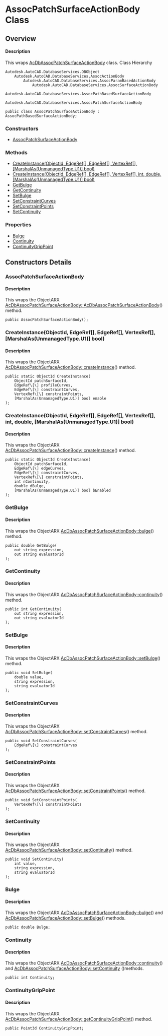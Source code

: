 # AssocPatchSurfaceActionBody Class

## Overview

#### Description
This wraps [AcDbAssocPatchSurfaceActionBody](AcDbAssocPatchSurfaceActionBody.md) class.
Class Hierarchy
```text
Autodesk.AutoCAD.DatabaseServices.DBObject
    Autodesk.AutoCAD.DatabaseServices.AssocActionBody
        Autodesk.AutoCAD.DatabaseServices.AssocParamBasedActionBody
            Autodesk.AutoCAD.DatabaseServices.AssocSurfaceActionBody
                Autodesk.AutoCAD.DatabaseServices.AssocPathBasedSurfaceActionBody
                    Autodesk.AutoCAD.DatabaseServices.AssocPatchSurfaceActionBody
```

```text
public class AssocPatchSurfaceActionBody : AssocPathBasedSurfaceActionBody;
```

### Constructors

- [AssocPatchSurfaceActionBody](#assocpatchsurfaceactionbody)

### Methods

- [CreateInstance(ObjectId, EdgeRef[], EdgeRef[], VertexRef[], [MarshalAs(UnmanagedType.U1)] bool)](#createinstance(objectid,-edgeref[],-edgeref[],-vertexref[],-[marshalas(unmanagedtype.u1)]-bool))
- [CreateInstance(ObjectId, EdgeRef[], EdgeRef[], VertexRef[], int, double, [MarshalAs(UnmanagedType.U1)] bool)](#createinstance(objectid,-edgeref[],-edgeref[],-vertexref[],-int,-double,-[marshalas(unmanagedtype.u1)]-bool))
- [GetBulge](#getbulge)
- [GetContinuity](#getcontinuity)
- [SetBulge](#setbulge)
- [SetConstraintCurves](#setconstraintcurves)
- [SetConstraintPoints](#setconstraintpoints)
- [SetContinuity](#setcontinuity)

### Properties

- [Bulge](#bulge)
- [Continuity](#continuity)
- [ContinuityGripPoint](#continuitygrippoint)


## Constructors Details

### AssocPatchSurfaceActionBody

#### Description
This wraps the ObjectARX [AcDbAssocPatchSurfaceActionBody::AcDbAssocPatchSurfaceActionBody](AcDbAssocPatchSurfaceActionBody__AcDbAssocPatchSurfaceActionBody@AcDbAssocCreateImpObject.md)() method.
```text
public AssocPatchSurfaceActionBody();
```

### CreateInstance(ObjectId, EdgeRef[], EdgeRef[], VertexRef[], [MarshalAs(UnmanagedType.U1)] bool)

#### Description
This wraps the ObjectARX [AcDbAssocPatchSurfaceActionBody::createInstance](AcDbAssocPatchSurfaceActionBody__createInstance@AcDbObjectId_@AcArray_AcDbEdgeRef__@AcArray_AcDbEdgeRef__@AcArray_AcDbVertexRef__@bool@AcDbObjectId_.md)() method.
```text
public static ObjectId CreateInstance(
    ObjectId patchSurfaceId, 
    EdgeRef\[\] profileCurves, 
    EdgeRef\[\] constraintCurves, 
    VertexRef\[\] constraintPoints, 
    [MarshalAs(UnmanagedType.U1)] bool enable
);
```

### CreateInstance(ObjectId, EdgeRef[], EdgeRef[], VertexRef[], int, double, [MarshalAs(UnmanagedType.U1)] bool)

#### Description
This wraps the ObjectARX [AcDbAssocPatchSurfaceActionBody::createInstance](AcDbAssocPatchSurfaceActionBody__createInstance@AcDbObjectId_@AcArray_AcDbEdgeRef__@AcArray_AcDbEdgeRef__@AcArray_AcDbVertexRef__@int@double@bool@AcDbObjectId_.md)() method.
```text
public static ObjectId CreateInstance(
    ObjectId patchSurfaceId, 
    EdgeRef\[\] edgeCurves, 
    EdgeRef\[\] constraintCurves, 
    VertexRef\[\] constraintPoints, 
    int nContinuity, 
    double dBulge, 
    [MarshalAs(UnmanagedType.U1)] bool bEnabled
);
```

### GetBulge

#### Description
This wraps the ObjectARX [AcDbAssocPatchSurfaceActionBody::bulge](AcDbAssocPatchSurfaceActionBody__bulge@AcString_@AcString_@const.md)() method.
```text
public double GetBulge(
    out string expression, 
    out string evaluatorId
);
```

### GetContinuity

#### Description
This wraps the ObjectARX [AcDbAssocPatchSurfaceActionBody::continuity](AcDbAssocPatchSurfaceActionBody__continuity@AcString_@AcString_@const.md)() method.
```text
public int GetContinuity(
    out string expression, 
    out string evaluatorId
);
```

### SetBulge

#### Description
This wraps the ObjectARX [AcDbAssocPatchSurfaceActionBody::setBulge](AcDbAssocPatchSurfaceActionBody__setBulge@double@AcString_@AcString_.md)() method.
```text
public void SetBulge(
    double value, 
    string expression, 
    string evaluatorId
);
```

### SetConstraintCurves

#### Description
This wraps the ObjectARX [AcDbAssocPatchSurfaceActionBody::setConstraintCurves](AcDbAssocPatchSurfaceActionBody__setConstraintCurves@AcArray_AcDbEdgeRef___.md)() method.
```text
public void SetConstraintCurves(
    EdgeRef\[\] constraintCurves
);
```

### SetConstraintPoints

#### Description
This wraps the ObjectARX [AcDbAssocPatchSurfaceActionBody::setConstraintPoints](AcDbAssocPatchSurfaceActionBody__setConstraintPoints@AcArray_AcDbVertexRef___.md)() method.
```text
public void SetConstraintPoints(
    VertexRef\[\] constraintPoints
);
```

### SetContinuity

#### Description
This wraps the ObjectARX [AcDbAssocPatchSurfaceActionBody::setContinuity](AcDbAssocPatchSurfaceActionBody__setContinuity@int@AcString_@AcString_.md)() method.
```text
public void SetContinuity(
    int value, 
    string expression, 
    string evaluatorId
);
```

### Bulge

#### Description
This wraps the ObjectARX [AcDbAssocPatchSurfaceActionBody::bulge](AcDbAssocPatchSurfaceActionBody__bulge@AcString_@AcString_@const.md)() and [AcDbAssocPatchSurfaceActionBody::setBulge](AcDbAssocPatchSurfaceActionBody__setBulge@double@AcString_@AcString_.md)() methods.
```text
public double Bulge;
```

### Continuity

#### Description
This wraps the ObjectARX [AcDbAssocPatchSurfaceActionBody::continuity](AcDbAssocPatchSurfaceActionBody__continuity@AcString_@AcString_@const.md)() and [AcDbAssocPatchSurfaceActionBody::setContinuity](AcDbAssocPatchSurfaceActionBody__setContinuity@int@AcString_@AcString_.md) ()methods.
```text
public int Continuity;
```

### ContinuityGripPoint

#### Description
This wraps the ObjectARX [AcDbAssocPatchSurfaceActionBody::getContinuityGripPoint](AcDbAssocPatchSurfaceActionBody__getContinuityGripPoint@AcGePoint3d_@const.md)() method.
```text
public Point3d ContinuityGripPoint;
```
